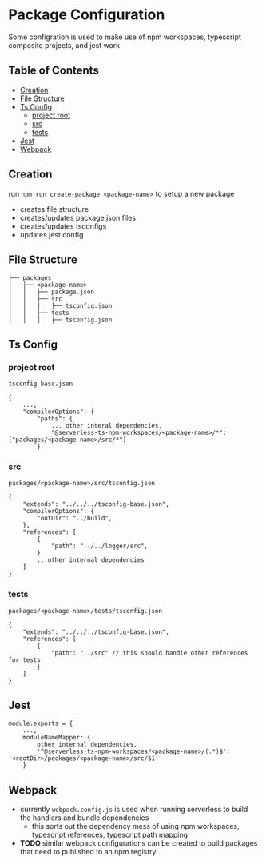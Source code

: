 # Package Configuration

Some configration is used to make use of npm workspaces, typescript composite projects, and jest work

## Table of Contents

* [Creation](#creation)
* [File Structure](#file-structure)
* [Ts Config](#ts-config)
    * [project root](#project-root)
    * [src](#src)
    * [tests](#tests)
* [Jest](#jest)
* [Webpack](#webpack)

## Creation

run `npm run create-package <package-name>` to setup a new package

* creates file structure
* creates/updates package.json files
* creates/updates tsconfigs
* updates jest config

## File Structure

```
├── packages
│   ├── <package-name>
│   │   ├── package.json
│   │   ├── src
│   │   |   ├── tsconfig.json
│   │   ├── tests
│   │   |   ├── tsconfig.json
```

## Ts Config

### project root

`tsconfig-base.json`

```
{
    ...,
    "compilerOptions": {
        "paths": {
            ... other interal dependencies,
            "@serverless-ts-npm-workspaces/<package-name>/*": ["packages/<package-name>/src/*"]
        }
```

### src

`packages/<package-name>/src/tsconfig.json`

```
{
    "extends": "../../../tsconfig-base.json",
    "compilerOptions": {
        "outDir": "../build",
    },
    "references": [
        {
            "path": "../../logger/src",
        }
        ...other internal dependencies
    ]
}
```

### tests 

`packages/<package-name>/tests/tsconfig.json`

```
{
    "extends": "../../../tsconfig-base.json",
    "references": [
        {
            "path": "../src" // this should handle other references for tests
        }
    ]
}
```

## Jest

```
module.exports = {
    ...,
    moduleNameMapper: {
        other internal dependencies,
        '^@serverless-ts-npm-workspaces/<package-name>/(.*)$': '<rootDir>/packages/<package-name>/src/$1'
    }
```

## Webpack

* currently `webpack.config.js` is used when running serverless to build the handlers and bundle dependencies
    * this sorts out the dependency mess of using npm workspaces, typescript references, typescript path mapping
* **TODO** similar webpack configurations can be created to build packages that need to published to an npm registry
